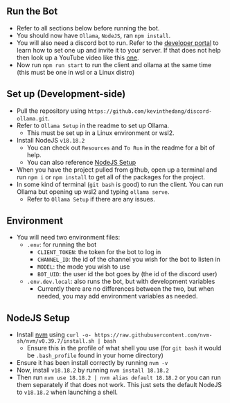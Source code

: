 <!-- 
    Author: Kevin Dang 
    Date: 1-30-2024    
-->
## Run the Bot
* Refer to all sections below before running the bot.
* You should now have `Ollama`, `NodeJS`, ran `npm install`.
* You will also need a discord bot to run. Refer to the [developer portal](https://discord.com/developers/) to learn how to set one up and invite it to your server. If that does not help then look up a YouTube video like this [one](https://www.youtube.com/watch?v=KZ3tIGHU314&ab_channel=UnderCtrl).
* Now run `npm run start` to run the client and ollama at the same time (this must be one in wsl or a Linux distro)


## Set up (Development-side)
* Pull the repository using `https://github.com/kevinthedang/discord-ollama.git`.
* Refer to `Ollama Setup` in the readme to set up Ollama.
  * This must be set up in a Linux environment or wsl2.
* Install NodeJS `v18.18.2`
  * You can check out `Resources` and `To Run` in the readme for a bit of help.
  * You can also reference [NodeJS Setup](#nodejs-setup)
* When you have the project pulled from github, open up a terminal and run `npm i` or `npm install` to get all of the packages for the project.
* In some kind of terminal (`git bash` is good) to run the client. You can run Ollama but opening up wsl2 and typing `ollama serve`.
  * Refer to `Ollama Setup` if there are any issues.

## Environment
* You will need two environment files:
  * `.env`: for running the bot
    * `CLIENT_TOKEN`: the token for the bot to log in
    * `CHANNEL_ID`: the id of the channel you wish for the bot to listen in
    * `MODEL`: the mode you wish to use
    * `BOT_UID`: the user id the bot goes by (the id of the discord user)
  * `.env.dev.local`: also runs the bot, but with development variables
    * Currently there are no differences between the two, but when needed, you may add environment variables as needed.

## NodeJS Setup
* Install [nvm](https://github.com/nvm-sh/nvm?tab=readme-ov-file#installing-and-updating) using `curl -o- https://raw.githubusercontent.com/nvm-sh/nvm/v0.39.7/install.sh | bash`
  * Ensure this in the profile of what shell you use (for `git bash` it would be `.bash_profile` found in your home directory)
* Ensure it has been install correctly by running `nvm -v`
* Now, install `v18.18.2` by running `nvm install 18.18.2`
* Then run `nvm use 18.18.2 | nvm alias default 18.18.2` or you can run them separately if that does not work. This just sets the default NodeJS to `v18.18.2` when launching a shell.
